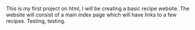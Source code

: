 This is my first project on html, I will be creating a basic recipe website. The website will consist of a main index page which will have links to a few recipes. Testing, testing.